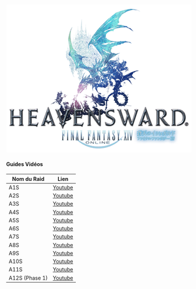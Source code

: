 ![HS Logo](img/Heavensward_Logo.png)

#### Guides Vidéos

| Nom du Raid    | Lien                                                         |
| -------------- | ------------------------------------------------------------ |
| A1S            |  [Youtube](https://youtu.be/1wLope4o9IQ?si=0UFmZac5JlzR21T0)                                                            |
| A2S            |  [Youtube](https://youtu.be/xwpuuqkGFRM?si=aBPrzdfq8O_JHXL6)                                                            |
| A3S            |  [Youtube](https://youtu.be/wyR1u_7wnos?si=hivhp59p9S1RuDn4)                                                            |
| A4S            |  [Youtube](https://youtu.be/3xJJBt-72bM?si=rYMfeV7XBDQxpU4i)                                                            |
| A5S            |  [Youtube](https://youtu.be/_c3qHbIJNkg?si=wj1kblBqGE9DXcMM)                                                            |
| A6S            |  [Youtube](https://youtu.be/h66DR4xq2hQ?si=UEItEz8yOjdjXvk-)                                                            |
| A7S            |  [Youtube](https://youtu.be/yLfp6Pv4yck?si=kJUECj50WVnjq0J5)                                                            |
| A8S            |  [Youtube](https://youtu.be/XeBr5m9Xjdk?si=FBs62f2eCiGqTZO8)                                                            |
| A9S            |  [Youtube](https://youtu.be/HVSN-Wa3IaU?si=P7q3Luxzi9n006D9)                                                            |
| A10S           |  [Youtube](https://youtu.be/FyRatEBDx44?si=CIPol-SQTcLOvHs1)                                                            |
| A11S           |  [Youtube](https://youtu.be/g043Z7yFpUM?si=QMZPGbmn7wGn7Zld)                                                            |
| A12S (Phase 1) |  [Youtube](https://youtu.be/gouGWgI8ttc?si=bhzIzUHNkLZqco2Z)                                                            |